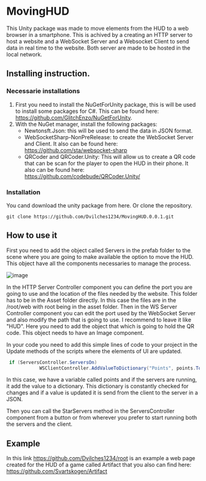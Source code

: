 # MovingHUD
This Unity package was made to move elements from the HUD to a web browser in a smartphone. This is achived by a creating an HTTP server to host a website and a WebSocket Server and a Websocket Client to send data in real time to the website. Both server are made to be hosted in the local network.

## Installing instruction.

### Necessarie installations

1. First you need to install the NuGetForUnity package, this is will be used to install some packages for C#. This can be found here:  https://github.com/GlitchEnzo/NuGetForUnity.
2. With the NuGet manager, install the following packages:
   - Newtonsft.Json: this will be used to send the data in JSON format.
   - WebSocketSharp-NonPreRelease: to create the WebSocket Server and Client. It also can be found here: https://github.com/sta/websocket-sharp
   - QRCoder and QRCoder.Unity: This will allow us to create a QR code that can be scan for the player to open the HUD in their phone. It also can be found here: https://github.com/codebude/QRCoder.Unity/

### Installation

You cand download the unity package from here.
Or clone the repository.
```
git clone https://github.com/Dvilches1234/MovingHUD.0.0.1.git
```
## How to use it

First you need to add the object called Servers in the prefab folder to the scene where you are going to make available the option to move the HUD. This object have all the components necessaries to manage the process.

![image](https://user-images.githubusercontent.com/14845457/137754106-752066e9-58af-4356-a3a2-864ca37c0a69.png)

In the HTTP Server Controller component you can define the port you are going to use and the location of the files needed by the website. This folder has to be in the Asset folder directly. In this case the files are in the /root/web with root being in the asset folder. 
Then in the WS Server Controller component you can edit the port used by the WebSocket Server and also modify the path that is going to use. I recommend to leave it like "HUD". Here you need to add the object that which is going to hold the QR code. This object needs to have an Image component.  

In your code you need to add this simple lines of code to your project in the Update methods of the scripts where the elements of UI are updated. 
```c#
 if (ServersController.ServersOn)
            WSClientController.AddValueToDictionary("Points", points.ToString());
```
In this case, we have a variable called points and if the servers are running, it add the value to a dictionary. This dictionary is constantly checked for changes and if a value is updated it is send from the client to the server in a JSON.  

Then you can call the StarServers method in the ServersController component from a button or from wherever you prefer to start running both the servers and the client.


## Example

In this link https://github.com/Dvilches1234/root is an example a web page created for the HUD of a game called Artifact that you also can find here: https://github.com/Svartskogen/Artifact
